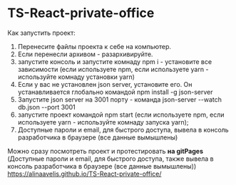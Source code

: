 # TS-React-private-office

Как запустить проект:
1) Перенесите файлы проекта к себе на компьютер.
2) Если перенесли архивом - разархивируйте.
3) запустите консоль и запустите комнаду npm i - установите все зависимости (если используете npm, если используете yarn - используйте комнаду установки yarn)
4) Если у вас не установлен json server, установите его. Он устанавливается глобально командой npm install -g json-server
5) Запустите json server на 3001 порту - команда json-server --watch db.json --port 3001
6) запустите проект командой npm start (если используете npm, если используете yarn - используйте комнаду запуска yarn);
7) Доступные пароли и email, для быстрого доступа, вывела в консоль разработчика в браузере (все данные вымышлены)


Можно сразу посмотреть проект и протестировать **на gitPages** (Доступные пароли и email, для быстрого доступа, также вывела в консоль разработчика в браузере (все данные вымышлены))
https://alinaavelis.github.io/TS-React-private-office/


